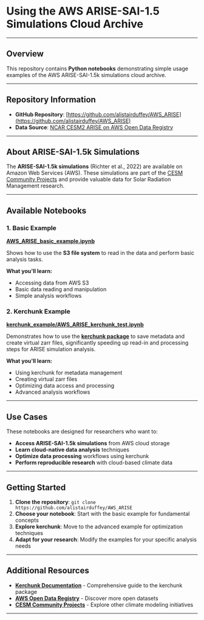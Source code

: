 # Using the AWS ARISE-SAI-1.5 Simulations Cloud Archive

---

## Overview

This repository contains **Python notebooks** demonstrating simple usage examples of the AWS ARISE-SAI-1.5k simulations cloud archive.

---

## Repository Information

- **GitHub Repository**: [https://github.com/alistairduffey/AWS_ARISE](https://github.com/alistairduffey/AWS_ARISE)
- **Data Source**: [NCAR CESM2 ARISE on AWS Open Data Registry](https://registry.opendata.aws/ncar-cesm2-arise/)

---

## About ARISE-SAI-1.5k Simulations

The **ARISE-SAI-1.5k simulations** (Richter et al., 2022) are available on Amazon Web Services (AWS). These simulations are part of the [CESM Community Projects](https://www.cesm.ucar.edu/community-projects/arise-sai) and provide valuable data for Solar Radiation Management research.

---

## Available Notebooks

### **1. Basic Example**

**[AWS_ARISE_basic_example.ipynb](AWS_ARISE_basic_example.ipynb)**

Shows how to use the **S3 file system** to read in the data and perform basic analysis tasks.

**What you'll learn:**

- Accessing data from AWS S3
- Basic data reading and manipulation
- Simple analysis workflows

### **2. Kerchunk Example**

**[kerchunk_example/AWS_ARISE_kerchunk_test.ipynb](kerchunk_example/AWS_ARISE_kerchunk_test.ipynb)**

Demonstrates how to use the **[kerchunk package](https://guide.cloudnativegeo.org/kerchunk/intro.html)** to save metadata and create virtual zarr files, significantly speeding up read-in and processing steps for ARISE simulation analysis.

**What you'll learn:**

- Using kerchunk for metadata management
- Creating virtual zarr files
- Optimizing data access and processing
- Advanced analysis workflows

---

## Use Cases

These notebooks are designed for researchers who want to:

- **Access ARISE-SAI-1.5k simulations** from AWS cloud storage
- **Learn cloud-native data analysis** techniques
- **Optimize data processing** workflows using kerchunk
- **Perform reproducible research** with cloud-based climate data

---

## Getting Started

1. **Clone the repository**: `git clone https://github.com/alistairduffey/AWS_ARISE`
2. **Choose your notebook**: Start with the basic example for fundamental concepts
3. **Explore kerchunk**: Move to the advanced example for optimization techniques
4. **Adapt for your research**: Modify the examples for your specific analysis needs

---

## Additional Resources

- **[Kerchunk Documentation](https://guide.cloudnativegeo.org/kerchunk/intro.html)** - Comprehensive guide to the kerchunk package
- **[AWS Open Data Registry](https://registry.opendata.aws/)** - Discover more open datasets
- **[CESM Community Projects](https://www.cesm.ucar.edu/community-projects)** - Explore other climate modeling initiatives

---
